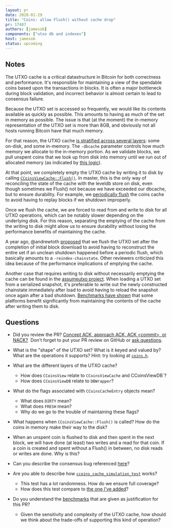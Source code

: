 ```yaml
---
layout: pr
date: 2020-01-29
title: "Coins: allow Flush() without cache drop"
pr: 17487
authors: [jamesob]
components: ["utxo db and indexes"]
host: jamesob
status: upcoming
---
```


## Notes

The UTXO cache is a critical datastructure in Bitcoin for both correctness and
performance. It's responsible for maintaining a view of the spendable coins
based upon the transactions in blocks. It is often a major bottleneck during
block validation, and incorrect behavior is almost certain to lead to consensus
failure.

Because the UTXO set is accessed so frequently, we would like its contents
available as quickly as possible. This amounts to having as much of the set
in memory as possible. The issue is that (at the moment) the in-memory
representation of the UTXO set is more than 8GB, and obviously not all hosts
running Bitcoin have that much memory. 

For that reason, the UTXO cache [is stratified across several
layers](https://jameso.be/dev++2018/#54): some on-disk, and some in-memory. The
`-dbcache` parameter controls how much memory we allocate to the in-memory
portion. As we validate blocks, we pull unspent coins that we look up from disk
into memory until we run out of allocated memory (as indicated by [this
logic](https://github.com/bitcoin/bitcoin/blob/28fbe68fdcac2a06f359b1e48555a3d23015c2b7/src/validation.cpp#L2198-L2220)).

At that point, we completely empty the UTXO cache by writing it to disk by
calling
[`CCoinsViewCache::Flush()`](https://github.com/bitcoin/bitcoin/blob/28fbe68fdcac2a06f359b1e48555a3d23015c2b7/src/coins.cpp#L205-L210).
In master, this is the only way of reconciling the state of the cache
with the leveldb store on disk, even though sometimes we Flush() not because we
have exceeded our dbcache, but to ensure durability. For example, we
[periodically
flush](https://github.com/bitcoin/bitcoin/blob/28fbe68fdcac2a06f359b1e48555a3d23015c2b7/src/validation.cpp#L2275-L2276)
the coins cache to avoid having to replay blocks if we shutdown improperly.

Once we flush the cache, we are forced to read from and write to disk
for all UTXO operations, which can be notably slower depending on the
underlying disk. For this reason, separating the emptying of the cache
from the writing to disk might allow us to ensure durability without losing the
performance benefits of maintaining the cache.

A year ago, @andrewtoth
[proposed](https://github.com/bitcoin/bitcoin/pull/15218) that we flush the
UTXO set after the completion of initial block download to avoid having to
reconstruct the entire set if an unclean shutdown happened before a periodic
flush, which basically amounts to a `-reindex-chainstate`. Other reviewers
criticized this idea because of the performance implications of emptying the
cache.

Another case that requires writing to disk without necessarily emptying the
cache can be found in the [assumeutxo
project](https://github.com/jamesob/assumeutxo-docs/tree/master/proposal). When
loading a UTXO set from a serialized snapshot, it's preferable to write out the
newly constructed chainstate immediately after load to avoid having to reload
the snapshot once again after a bad shutdown. [Benchmarks have
shown](https://github.com/bitcoin/bitcoin/pull/17487#issuecomment-561741590)
that some platforms benefit significantly from maintaining the contents of the
cache after writing them to disk.

## Questions

- Did you review the PR? [Concept ACK, approach ACK, ACK \<commit\>, or
  NACK?](https://github.com/jonatack/bitcoin-development/blob/master/how-to-review-bitcoin-core-prs.md#peer-review)&nbsp;
  Don't forget to put your PR review on GitHub or [ask
  questions](https://github.com/jonatack/bitcoin-development/blob/master/how-to-review-bitcoin-core-prs.md#ask-questions).

- What is the "shape" of the UTXO set? What is it keyed and valued by? What are
  the operations it supports? Hint: try looking at
  [`coins.h`](https://github.com/bitcoin/bitcoin/blob/master/src/coins.h).

- What are the different layers of the UTXO cache? 
  - How does `CCoinsView` relate to `CCoinsViewCache` and CCoinsViewDB`?
  - How does `CCoinsViewDB` relate to `DBWrapper`?
 
- What do the flags associated with `CCoinsCacheEntry` objects mean?
  - What does `DIRTY` mean?
  - What does `FRESH` mean?
  - Why do we go to the trouble of maintaining these flags?

- What happens when `CCoinsViewCache::Flush()` is called? How do the coins
  in memory make their way to the disk?
 
- When an unspent coin is flushed to disk and then spent in the next block, we
  will have done (at least) two writes and a read for that coin. If a coin is
  created and spent without a Flush() in between, no disk reads or writes are
  done. Why is this? 

- Can you describe the consensus bug referenced
  [here](https://github.com/bitcoin/bitcoin/pull/17487#issuecomment-557595582)?

- Are you able to describe how
  [`ccoins_cache_simulation_test`](https://github.com/bitcoin/bitcoin/blob/b12c4b092de159a38342fb7069cd1903bf5ce680/src/test/coins_tests.cpp#L102-L111) works?
  - This test has a lot randomness. How do we ensure full coverage?
  - How does this test compare to [the one I've
    added](https://github.com/bitcoin/bitcoin/pull/17487/commits/eebaca7620bbd0af0ec385c6c7d47b2b4b524d55)?

- Do you understand the
  [benchmarks](https://github.com/bitcoin/bitcoin/pull/17487#issuecomment-557226923)
  that are given as justification for this PR? 
  - Given the sensitivity and complexity of the UTXO cache, how should we think
    about the trade-offs of supporting this kind of operation?

